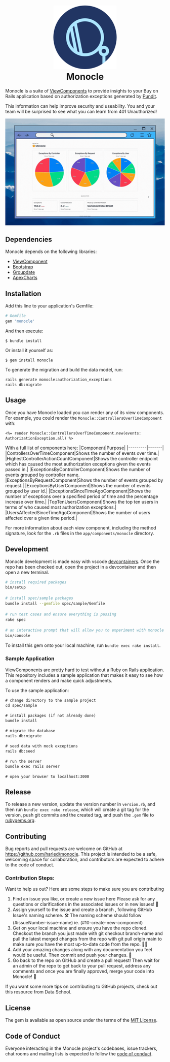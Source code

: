 
<h1 align="center">
  <br>
  <img src="monocle_logo.svg" alt="Monocle" width="200">
  <br>
  Monocle
  <br>
</h1>

Monocle is a suite of [ViewComponents](https://github.com/github/view_component) to provide insights to your Buy on Rails application based on authorization exceptions generated by [Pundit](https://github.com/varvet/pundit).

This information can help improve security and useability. You and your team will be surprised to see what you can learn from 401 Unauthorized!

<img src="monocle_dashboard.gif" alt="Monocle Dashboard">

## Dependencies
Monocle depends on the following libraries:

* [ViewComponent](https://github.com/ViewComponent/view_component)
* [Bootstrap](https://getbootstrap.com/docs/5.0/getting-started/introduction/)
* [Groupdate](https://github.com/ankane/groupdate)
* [ApexCharts](https://www.npmjs.com/package/apexcharts)

## Installation

Add this line to your application's Gemfile:

```ruby
# Gemfile
gem 'monocle'
```

And then execute:

    $ bundle install

Or install it yourself as:

    $ gem install monocle

To generate the migration and build the data model, run:

```base
rails generate monocle:authorization_exceptions
rails db:migrate
```

## Usage
Once you have Monocle loaded you can render any of its view components. For example, you could render the `Monocle::ControllersOverTimeComponent` with:

```erb
<%= render Monocle::ControllersOverTimeComponent.new(events: AuthorizationException.all) %>
```

With a full list of components here:
|Component|Purpose|
|---------|-------|
|ControllersOverTimeComponent|Shows the number of events over time.|
|HighestControllerActionCountComponent|Shows the controller endpoint which has caused the most authorization exceptions given the events passed in.|
|ExceptionsByControllerComponent|Shows the number of events grouped by controller name.
|ExceptionsByRequestComponent|Shows the number of events grouped by request.|
|ExceptionsByUserComponent|Shows the number of events grouped by user id.|
|ExceptionsSinceTimeAgoComponent|Shows the number of exceptions over a specified period of time and the percentage increase over time.|
|TopTenUsersComponent|Shows the top ten users in terms of who caused most authorization exceptions.|
|UsersAffectedSinceTimeAgoComponent|Shows the number of users affected over a given time period.|

For more information about each view component, including the method signature, look for the `.rb` files in the `app/components/monocle` directory.

## Development

Monocle development is made easy with vscode [devcontainers](https://containers.dev/). Once the repo has been checked out, open the project in a devcontainer and 
then open a new terminal.

```bash
# install required packages
bin/setup

# install spec/sample packages
bundle install --gemfile spec/sample/Gemfile

# run test cases and ensure everything is passing
rake spec

# an interactive prompt that will allow you to experiment with monocle
bin/console
```

To install this gem onto your local machine, run `bundle exec rake install`. 

### Sample Application

ViewComponents are pretty hard to test without a Ruby on Rails application. This repository includes a sample application that makes it easy to see how a component renders and make quick adjustments.

To use the sample application: 

```
# change directory to the sample project
cd spec/sample

# install packages (if not already done)
bundle install

# migrate the database
rails db:migrate

# seed data with mock exceptions
rails db:seed

# run the server
bundle exec rails server

# open your browser to localhost:3000
```


## Release

To release a new version, update the version number in `version.rb`, and then run `bundle exec rake release`, which will create a git tag for the version, push git commits and the created tag, and push the `.gem` file to [rubygems.org](https://rubygems.org).

## Contributing
Bug reports and pull requests are welcome on GitHub at https://github.com/harled/monocle. This project is intended to be a safe, welcoming space for collaboration, and contributors are expected to adhere to the code of conduct.

### Contribution Steps:

Want to help us out? Here are some steps to make sure you are contributing

1. Find an issue you like, or create a new issue here
Please ask for any questions or clarifications in the associated issues or in new issues! 🤔
2. Assign yourself to the issue and create a branch , following GitHub Issue's naming scheme. 🛠️
The naming scheme should follow (#issueNumber-issue-name) ie. (#10-create-new-component)
3. Get on your local machine and ensure you have the repo cloned. Checkout the branch you just made with git checkout branch-name and pull the latest merged changes from the repo with git pull origin main to make sure you have the most up-to-date code from the repo. 👩‍💻
4. Add your amazing changes along with any documentation you feel would be useful. Then commit and push your changes. 🌟
5. Go back to the repo on GitHub and create a pull request! Then wait for an admin of the repo to get back to your pull request, address any comments and once you are finally approved, merge your code into Monocle! 🎉

If you want some more tips on contributing to GitHub projects, check out this resource from Data School.

## License

The gem is available as open source under the terms of the [MIT License](https://opensource.org/licenses/MIT).

## Code of Conduct

Everyone interacting in the Monocle project's codebases, issue trackers, chat rooms and mailing lists is expected to follow the [code of conduct](CODE_OF_CONDUCT.md).
